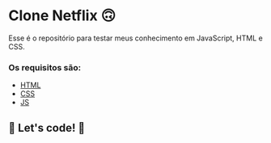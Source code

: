 # Clone Netflix 🙃

Esse é o repositório para testar meus conhecimento em JavaScript, HTML e CSS.

### Os requisitos são:

- [HTML](https://www.w3schools.com/html/)
- [CSS](https://www.w3schools.com/css/)
- [JS](hhttps://www.w3schools.com/js/)

## 🚀 Let's code! 🚀
